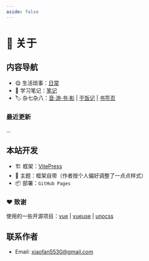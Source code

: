 ```yaml
---
aside: false
---
```


# 📒 关于

## 内容导航

- 😋 生活琐事：[日常](/posts)
- 📝 学习笔记：[笔记](/notes)
- 🏷️ 杂七杂八：[音·游·书·影](/posts/arts/2024) | [干饭记](/posts/cooks/) | [书签页](/posts/share/)

### 最近更新

...

## 本站开发

- 🏗️ 框架：[VitePress](https://vitepress.dev/)
- 🎨 主题：框架自带（作者按个人偏好调整了一点点样式）
- 📦 部署：`GitHub Pages`

### ❤️ 致谢

使用的一些开源项目：[vue](https://github.com/vuejs/core) | [vueuse](https://github.com/vueuse/vueuse) | [unocss](https://github.com/unocss/unocss)

<CollapseBox icon='i-lucide:github'>
  <div class='flex flex-col gap-2 pb-2'>
    <GitRepoCard endPoint='vuejs/vitepress' />
    <GitRepoCard endPoint='vuejs/core' />
    <GitRepoCard endPoint='vueuse/vueuse' />
    <GitRepoCard endPoint='unocss/unocss' />
  </div>
</CollapseBox>

## 联系作者

- Email: <a href="mailto:xiaofan5530@gmail.com">xiaofan5530@gmail.com</a>
